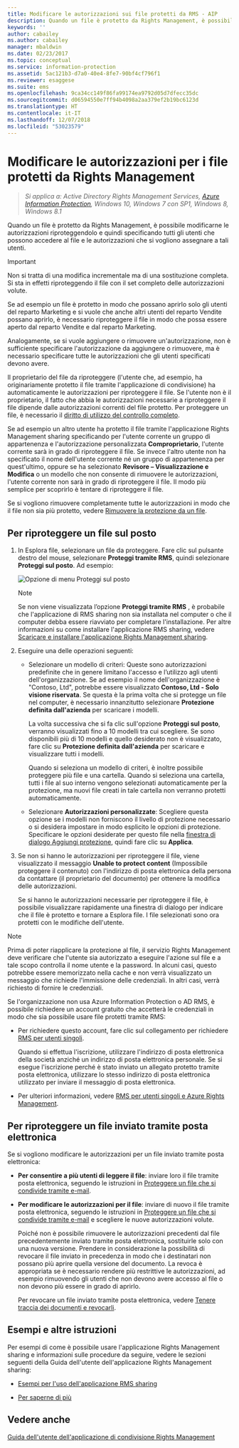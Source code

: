 ```yaml
---
title: Modificare le autorizzazioni sui file protetti da RMS - AIP
description: Quando un file è protetto da Rights Management, è possibile modificarne le autorizzazioni riproteggendolo e quindi specificando tutti gli utenti che possono accedere al file e le autorizzazioni che si vogliono assegnare a tali utenti.
keywords: ''
author: cabailey
ms.author: cabailey
manager: mbaldwin
ms.date: 02/23/2017
ms.topic: conceptual
ms.service: information-protection
ms.assetid: 5ac121b3-d7a0-40e4-8fe7-90bf4cf796f1
ms.reviewer: esaggese
ms.suite: ems
ms.openlocfilehash: 9ca34cc149f86fa99174ea9792d05d7dfecc35dc
ms.sourcegitcommit: d06594550e7ff94b4098a2aa379ef2b19bc6123d
ms.translationtype: HT
ms.contentlocale: it-IT
ms.lasthandoff: 12/07/2018
ms.locfileid: "53023579"
---
```

# <a name="change-permissions-on-files-that-have-been-protected-by-rights-management"></a>Modificare le autorizzazioni per i file protetti da Rights Management

>*Si applica a: Active Directory Rights Management Services, [Azure Information Protection](https://azure.microsoft.com/pricing/details/information-protection), Windows 10, Windows 7 con SP1, Windows 8, Windows 8.1*

Quando un file è protetto da Rights Management, è possibile modificarne le autorizzazioni riproteggendolo e quindi specificando tutti gli utenti che possono accedere al file e le autorizzazioni che si vogliono assegnare a tali utenti.

> [!IMPORTANT]
> Non si tratta di una modifica incrementale ma di una sostituzione completa. Si sta in effetti riproteggendo il file con il set completo delle autorizzazioni volute.
> 
>  Se ad esempio un file è protetto in modo che possano aprirlo solo gli utenti del reparto Marketing e si vuole che anche altri utenti del reparto Vendite possano aprirlo, è necessario riproteggere il file in modo che possa essere aperto dal reparto Vendite e dal reparto Marketing.
>
> Analogamente, se si vuole aggiungere o rimuovere un'autorizzazione, non è sufficiente specificare l'autorizzazione da aggiungere o rimuovere, ma è necessario specificare tutte le autorizzazioni che gli utenti specificati devono avere.

Il proprietario del file da riproteggere (l'utente che, ad esempio, ha originariamente protetto il file tramite l'applicazione di condivisione) ha automaticamente le autorizzazioni per riproteggere il file. Se l'utente non è il proprietario, il fatto che abbia le autorizzazioni necessarie a riproteggere il file dipende dalle autorizzazioni correnti del file protetto. Per proteggere un file, è necessario il [diritto di utilizzo del controllo completo](../configure-usage-rights.md#usage-rights-and-descriptions).

Se ad esempio un altro utente ha protetto il file tramite l'applicazione Rights Management sharing specificando per l'utente corrente un gruppo di appartenenza e l'autorizzazione personalizzata **Comproprietario**, l'utente corrente sarà in grado di riproteggere il file. Se invece l'altro utente non ha specificato il nome dell'utente corrente né un gruppo di appartenenza per quest'ultimo, oppure se ha selezionato **Revisore – Visualizzazione e Modifica** o un modello che non consente di rimuovere le autorizzazioni, l'utente corrente non sarà in grado di riproteggere il file. Il modo più semplice per scoprirlo è tentare di riproteggere il file.

Se si vogliono rimuovere completamente tutte le autorizzazioni in modo che il file non sia più protetto, vedere [Rimuovere la protezione da un file](sharing-app-remove-protection.md).

## <a name="to-re-protect-a-file-in-place"></a>Per riproteggere un file sul posto

1.  In Esplora file, selezionare un file da proteggere. Fare clic sul pulsante destro del mouse, selezionare **Proteggi tramite RMS**, quindi selezionare **Proteggi sul posto**. Ad esempio:

    ![Opzione di menu Proteggi sul posto](../media/ADRMS_MSRMSApp_SP_CompanyDefined.png)

    > [!NOTE]
    > Se non viene visualizzata l’opzione **Proteggi tramite RMS** , è probabile che l'applicazione di RMS sharing non sia installata nel computer o che il computer debba essere riavviato per completare l'installazione. Per altre informazioni su come installare l'applicazione RMS sharing, vedere [Scaricare e installare l'applicazione Rights Management sharing](install-sharing-app.md).

2.  Eseguire una delle operazioni seguenti:

    -   Selezionare un modello di criteri: Queste sono autorizzazioni predefinite che in genere limitano l'accesso e l’utilizzo agli utenti dell'organizzazione. Se ad esempio il nome dell'organizzazione è "Contoso, Ltd", potrebbe essere visualizzato **Contoso, Ltd - Solo visione riservata**. Se questa è la prima volta che si protegge un file nel computer, è necessario innanzitutto selezionare **Protezione definita dall'azienda** per scaricare i modelli.

        La volta successiva che si fa clic sull'opzione **Proteggi sul posto**, verranno visualizzati fino a 10 modelli tra cui scegliere. Se sono disponibili più di 10 modelli e quello desiderato non è visualizzato, fare clic su **Protezione definita dall'azienda** per scaricare e visualizzare tutti i modelli.

        Quando si seleziona un modello di criteri, è inoltre possibile proteggere più file e una cartella. Quando si seleziona una cartella, tutti i file al suo interno vengono selezionati automaticamente per la protezione, ma nuovi file creati in tale cartella non verranno protetti automaticamente.

    -   Selezionare **Autorizzazioni personalizzate**: Scegliere questa opzione se i modelli non forniscono il livello di protezione necessario o si desidera impostare in modo esplicito le opzioni di protezione. Specificare le opzioni desiderate per questo file nella [finestra di dialogo Aggiungi protezione](sharing-app-dialog-box.md), quindi fare clic su **Applica**.

3. Se non si hanno le autorizzazioni per riproteggere il file, viene visualizzato il messaggio **Unable to protect content** (Impossibile proteggere il contenuto) con l'indirizzo di posta elettronica della persona da contattare (il proprietario del documento) per ottenere la modifica delle autorizzazioni.

    Se si hanno le autorizzazioni necessarie per riproteggere il file, è possibile visualizzare rapidamente una finestra di dialogo per indicare che il file è protetto e tornare a Esplora file. I file selezionati sono ora protetti con le modifiche dell'utente. 

> [!NOTE]
> Prima di poter riapplicare la protezione al file, il servizio Rights Management deve verificare che l'utente sia autorizzato a eseguire l'azione sul file e a tale scopo controlla il nome utente e la password. In alcuni casi, questo potrebbe essere memorizzato nella cache e non verrà visualizzato un messaggio che richiede l'immissione delle credenziali. In altri casi, verrà richiesto di fornire le credenziali.
>
> Se l'organizzazione non usa Azure Information Protection o AD RMS, è possibile richiedere un account gratuito che accetterà le credenziali in modo che sia possibile usare file protetti tramite RMS:
>
> -   Per richiedere questo account, fare clic sul collegamento per richiedere [RMS per utenti singoli](https://go.microsoft.com/fwlink/?LinkId=309469).
>
>     Quando si effettua l'iscrizione, utilizzare l'indirizzo di posta elettronica della società anziché un indirizzo di posta elettronica personale. Se si esegue l'iscrizione perché è stato inviato un allegato protetto tramite posta elettronica, utilizzare lo stesso indirizzo di posta elettronica utilizzato per inviare il messaggio di posta elettronica.
> -   Per ulteriori informazioni, vedere [RMS per utenti singoli e Azure Rights Management](../rms-for-individuals.md).

## <a name="to-re-protect-a-file-that-you-have-emailed"></a>Per riproteggere un file inviato tramite posta elettronica

Se si vogliono modificare le autorizzazioni per un file inviato tramite posta elettronica:

- **Per consentire a più utenti di leggere il file**: inviare loro il file tramite posta elettronica, seguendo le istruzioni in [Proteggere un file che si condivide tramite e-mail](sharing-app-protect-by-email.md).

- **Per modificare le autorizzazioni per il file**: inviare di nuovo il file tramite posta elettronica, seguendo le istruzioni in [Proteggere un file che si condivide tramite e-mail](sharing-app-protect-by-email.md) e scegliere le nuove autorizzazioni volute. 

    Poiché non è possibile rimuovere le autorizzazioni precedenti dal file precedentemente inviato tramite posta elettronica, sostituirle solo con una nuova versione. Prendere in considerazione la possibilità di revocare il file inviato in precedenza in modo che i destinatari non possano più aprire quella versione del documento. La revoca è appropriata se è necessario rendere più restrittive le autorizzazioni, ad esempio rimuovendo gli utenti che non devono avere accesso al file o non devono più essere in grado di aprirlo.

    Per revocare un file inviato tramite posta elettronica, vedere [Tenere traccia dei documenti e revocarli](sharing-app-track-revoke.md).


## <a name="examples-and-other-instructions"></a>Esempi e altre istruzioni
Per esempi di come è possibile usare l'applicazione Rights Management sharing e informazioni sulle procedure da seguire, vedere le sezioni seguenti della Guida dell'utente dell'applicazione Rights Management sharing:

-   [Esempi per l'uso dell'applicazione RMS sharing](sharing-app-user-guide.md#examples-for-using-the-rms-sharing-application)

-   [Per saperne di più](sharing-app-user-guide.md#what-do-you-want-to-do)

## <a name="see-also"></a>Vedere anche
[Guida dell'utente dell'applicazione di condivisione Rights Management](sharing-app-user-guide.md)
